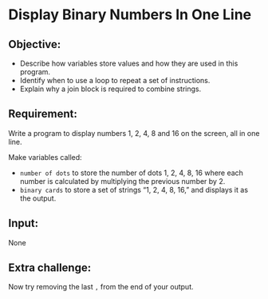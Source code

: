 # Display Binary Numbers In One Line

## Objective:

- Describe how variables store values and how they are used in this program.
- Identify when to use a loop to repeat a set of instructions.
- Explain why a join block is required to combine strings.

## Requirement:

Write a program to display numbers 1, 2, 4, 8 and 16 on the screen, all in one line. 

Make variables called:

- `number of dots` to store the number of dots 1, 2, 4, 8, 16 where each number is calculated by multiplying the previous number by 2.
- `binary cards` to store a set of strings “1, 2, 4, 8, 16,” and displays it as the output. 

## Input:

None

## Extra challenge:

Now try removing the last `,` from the end of your output.
